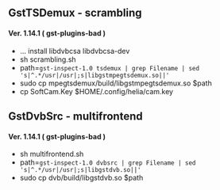 ## GstTSDemux - scrambling
#### Ver. 1.14.1 ( gst-plugins-bad )

* ... install libdvbcsa libdvbcsa-dev
* sh scrambling.sh
* path=`gst-inspect-1.0 tsdemux | grep Filename | sed 's|^.*/usr|/usr|;s|libgstmpegtsdemux.so||'`
* sudo cp mpegtsdemux/build/libgstmpegtsdemux.so $path
* cp SoftCam.Key $HOME/.config/helia/cam.key


## GstDvbSrc - multifrontend
#### Ver. 1.14.1 ( gst-plugins-bad )

* sh multifrontend.sh
* path=`gst-inspect-1.0 dvbsrc | grep Filename | sed 's|^.*/usr|/usr|;s|libgstdvb.so||'`
* sudo cp dvb/build/libgstdvb.so $path
